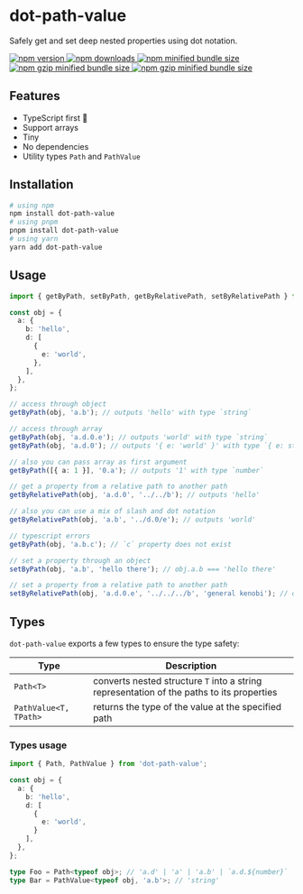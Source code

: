 # dot-path-value

Safely get and set deep nested properties using dot notation.

<a href="https://www.npmjs.com/package/dot-path-value">
  <img alt="npm version" src="https://img.shields.io/npm/v/dot-path-value.svg?style=flat-square" />
</a>
<a href="https://www.npmjs.com/package/dot-path-value">
  <img alt="npm downloads" src="https://img.shields.io/npm/dm/dot-path-value.svg?style=flat-square" />
</a>
<a href="https://bundlephobia.com/package/dot-path-value">
  <img alt="npm minified bundle size" src="https://img.shields.io/bundlephobia/min/dot-path-value?style=flat-square">
</a>
<a href="https://bundlephobia.com/package/dot-path-value">
  <img alt="npm gzip minified bundle size" src="https://img.shields.io/bundlephobia/minzip/dot-path-value?style=flat-square">
</a>
<a href="https://github.com/g-makarov/dot-path-value">
  <img alt="npm gzip minified bundle size" src="https://img.shields.io/github/stars/g-makarov/dot-path-value?style=flat-square">
</a>

## Features

- TypeScript first 🤙
- Support arrays
- Tiny
- No dependencies
- Utility types `Path` and `PathValue`

## Installation

```bash
# using npm
npm install dot-path-value
# using pnpm
pnpm install dot-path-value
# using yarn
yarn add dot-path-value
```

## Usage

```ts
import { getByPath, setByPath, getByRelativePath, setByRelativePath } from 'dot-path-value';

const obj = {
  a: {
    b: 'hello',
    d: [
      {
        e: 'world',
      },
    ],
  },
};

// access through object
getByPath(obj, 'a.b'); // outputs 'hello' with type `string`

// access through array
getByPath(obj, 'a.d.0.e'); // outputs 'world' with type `string`
getByPath(obj, 'a.d.0'); // outputs '{ e: 'world' }' with type `{ e: string }`

// also you can pass array as first argument
getByPath([{ a: 1 }], '0.a'); // outputs '1' with type `number`

// get a property from a relative path to another path
getByRelativePath(obj, 'a.d.0', '../../b'); // outputs 'hello'

// also you can use a mix of slash and dot notation
getByRelativePath(obj, 'a.b', '../d.0/e'); // outputs 'world'

// typescript errors
getByPath(obj, 'a.b.c'); // `c` property does not exist

// set a property through an object
setByPath(obj, 'a.b', 'hello there'); // obj.a.b === 'hello there'

// set a property from a relative path to another path
setByRelativePath(obj, 'a.d.0.e', '../../../b', 'general kenobi'); // obj.a.b === 'general kenobi'
```

## Types

`dot-path-value` exports a few types to ensure the type safety:

| Type                  | Description                                                                               |
| --------------------- | ----------------------------------------------------------------------------------------- |
| `Path<T>`             | converts nested structure `T` into a string representation of the paths to its properties |
| `PathValue<T, TPath>` | returns the type of the value at the specified path                                       |

### Types usage

```ts
import { Path, PathValue } from 'dot-path-value';

const obj = {
  a: {
    b: 'hello',
    d: [
      {
        e: 'world',
      }
    ],
  },
};

type Foo = Path<typeof obj>; // 'a.d' | 'a' | 'a.b' | `a.d.${number}` | `a.d.${number}.e`
type Bar = PathValue<typeof obj, 'a.b'>; // 'string'
```
